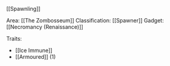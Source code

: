 [[Spawnling]]

Area: [[The Zombosseum]]
Classification: [[Spawner]]
Gadget: [[Necromancy (Renaissance)]]

Traits:
- [[Ice Immune]]
- [[Armoured]] (1)